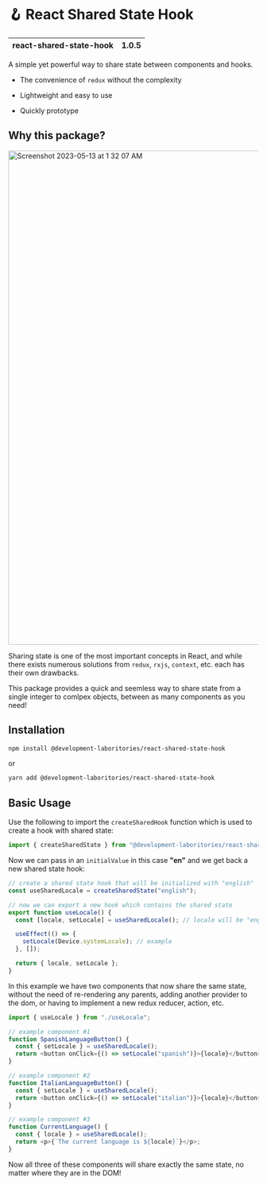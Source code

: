 # 🪝 React Shared State Hook

| react-shared-state-hook | 1.0.5 |
| ----------------------- | ----- |

A simple yet powerful way to share state between components and hooks.

- The convenience of `redux` without the complexity

- Lightweight and easy to use

- Quickly prototype

## Why this package?

<img width="994" alt="Screenshot 2023-05-13 at 1 32 07 AM" src="https://github.com/development-laboratories/react-shared-state-hook/assets/10716803/9b3a49b6-d552-4a60-bf96-6a102e2ac13b">

Sharing state is one of the most important concepts in React, and while there exists numerous solutions from `redux`, `rxjs`, `context`, etc. each has their own drawbacks.

This package provides a quick and seemless way to share state from a single integer to comlpex objects, between as many components as you need!

## Installation

```bash
npm install @development-laboritories/react-shared-state-hook
```

or

```bash
yarn add @development-laboritories/react-shared-state-hook
```

## Basic Usage

Use the following to import the `createSharedHook` function which is used to create a hook with shared state:

```ts
import { createSharedState } from "@development-laboritories/react-shared-state-hook";
```

Now we can pass in an `initialValue` in this case **"en"** and we get back a new shared state hook:

```ts
// create a shared state hook that will be initialized with "english"
const useSharedLocale = createSharedState("english");

// now we can export a new hook which contains the shared state
export function useLocale() {
  const [locale, setLocale] = useSharedLocale(); // locale will be "english"

  useEffect(() => {
    setLocale(Device.systemLocale); // example
  }, []);

  return { locale, setLocale };
}
```

In this example we have two components that now share the same state, without the need of re-rendering any parents, adding another provider to the dom, or having to implement a new redux reducer, action, etc.

```ts
import { useLocale } from "./useLocale";

// example component #1
function SpanishLanguageButton() {
  const { setLocale } = useSharedLocale();
  return <button onClick={() => setLocale("spanish")}>{locale}</button>;
}

// example component #2
function ItalianLanguageButton() {
  const { setLocale } = useSharedLocale();
  return <button onClick={() => setLocale("italian")}>{locale}</button>;
}

// example component #3
function CurrentLanguage() {
  const { locale } = useSharedLocale();
  return <p>{`The current language is ${locale}`}</p>;
}
```

Now all three of these components will share exactly the same state, no matter where they are in the DOM!
